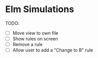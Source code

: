 # Elm Simulations

TODO:

- [ ] Move view to own file
- [ ] Show rules on screen
- [ ] Remove a rule
- [ ] Allow user to add a "Change to B" rule
